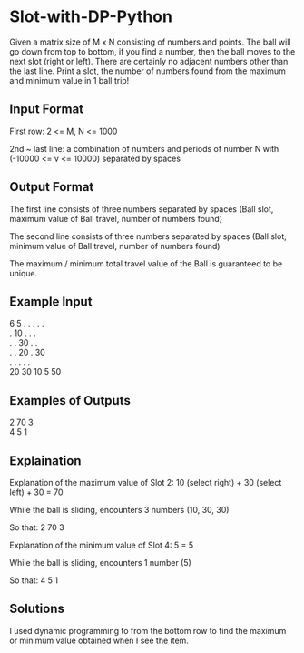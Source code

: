 # Slot-with-DP-Python
Given a matrix size of M x N consisting of numbers and points. The ball will go down from top to bottom, if you find a number, then the ball moves to the next slot (right or left). There are certainly no adjacent numbers other than the last line. Print a slot, the number of numbers found from the maximum and minimum value in 1 ball trip!

## Input Format

First row: 2 <= M, N <= 1000

2nd ~ last line: a combination of numbers and periods of number N with (-10000 <= v <= 10000) separated by spaces


## Output Format

The first line consists of three numbers separated by spaces (Ball slot, maximum value of Ball travel, number of numbers found)

The second line consists of three numbers separated by spaces (Ball slot, minimum value of Ball travel, number of numbers found)

The maximum / minimum total travel value of the Ball is guaranteed to be unique.

## Example Input

6 5
. . . . .  
. 10 . . .  
. . 30 . .  
. . 20 . 30  
. . . . .  
20 30 10 5 50  

## Examples of Outputs

2 70 3  
4 5 1

## Explaination

Explanation of the maximum value of
Slot 2: 10 (select right) + 30 (select left) + 30 = 70

While the ball is sliding, encounters 3 numbers (10, 30, 30)

So that: 2 70 3


Explanation of the minimum value of
Slot 4: 5 = 5

While the ball is sliding, encounters 1 number (5)

So that: 4 5 1

## Solutions

I used dynamic programming to from the bottom row to find the maximum or minimum value obtained when I see the item.
